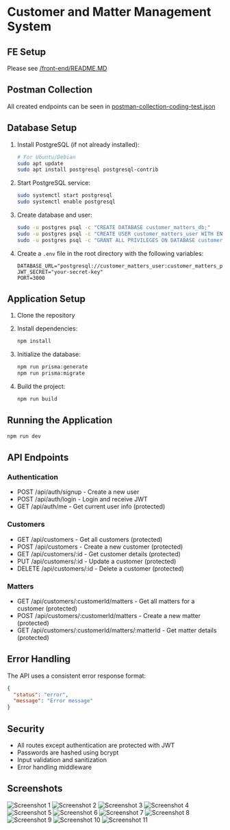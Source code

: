 # Customer and Matter Management System

## FE Setup
Please see [/front-end/README.MD](/front-end/README.MD)

## Postman Collection
All created endpoints can be seen in [postman-collection-coding-test.json](postman-collection-coding-test.json)

## Database Setup

1. Install PostgreSQL (if not already installed):
   ```bash
   # For Ubuntu/Debian
   sudo apt update
   sudo apt install postgresql postgresql-contrib
   ```

2. Start PostgreSQL service:
   ```bash
   sudo systemctl start postgresql
   sudo systemctl enable postgresql
   ```

3. Create database and user:
   ```bash
   sudo -u postgres psql -c "CREATE DATABASE customer_matters_db;"
   sudo -u postgres psql -c "CREATE USER customer_matters_user WITH ENCRYPTED PASSWORD 'customer_matters_password';"
   sudo -u postgres psql -c "GRANT ALL PRIVILEGES ON DATABASE customer_matters_db TO customer_matters_user;"
   ```

4. Create a `.env` file in the root directory with the following variables:
   ```
   DATABASE_URL="postgresql://customer_matters_user:customer_matters_password@localhost:5432/customer_matters_db"
   JWT_SECRET="your-secret-key"
   PORT=3000
   ```

## Application Setup

1. Clone the repository
2. Install dependencies:
   ```bash
   npm install
   ```

3. Initialize the database:
   ```bash
   npm run prisma:generate
   npm run prisma:migrate
   ```

4. Build the project:
   ```bash
   npm run build
   ```

## Running the Application

```bash
npm run dev
```

## API Endpoints

### Authentication
- POST /api/auth/signup - Create a new user
- POST /api/auth/login - Login and receive JWT
- GET /api/auth/me - Get current user info (protected)

### Customers
- GET /api/customers - Get all customers (protected)
- POST /api/customers - Create a new customer (protected)
- GET /api/customers/:id - Get customer details (protected)
- PUT /api/customers/:id - Update a customer (protected)
- DELETE /api/customers/:id - Delete a customer (protected)

### Matters
- GET /api/customers/:customerId/matters - Get all matters for a customer (protected)
- POST /api/customers/:customerId/matters - Create a new matter (protected)
- GET /api/customers/:customerId/matters/:matterId - Get matter details (protected)

## Error Handling

The API uses a consistent error response format:
```json
{
  "status": "error",
  "message": "Error message"
}
```

## Security

- All routes except authentication are protected with JWT
- Passwords are hashed using bcrypt
- Input validation and sanitization
- Error handling middleware

## Screenshots

![Screenshot 1](/screenshots/s1.png)
![Screenshot 2](/screenshots/s2.png)
![Screenshot 3](/screenshots/s3.png)
![Screenshot 4](/screenshots/s4.png)
![Screenshot 5](/screenshots/s5.png)
![Screenshot 6](/screenshots/s6.png)
![Screenshot 7](/screenshots/s7.png)
![Screenshot 8](/screenshots/s8.png)
![Screenshot 9](/screenshots/s9.png)
![Screenshot 10](/screenshots/s10.png)
![Screenshot 11](/screenshots/s11.png)